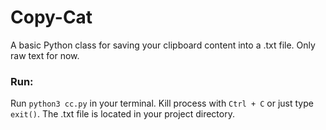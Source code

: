 # Copy-Cat
A basic Python class for saving your clipboard content into a .txt file. Only raw text for now.

### Run:
Run ```python3 cc.py``` in your terminal. Kill process with ```Ctrl + C``` or just type ```exit()```. The .txt file is located in your project directory.
